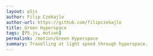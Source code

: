 ```yaml
---  
layout: p5js
author: Filip Czekajlo
author-url: https://github.com/filipczekajlo
title: Green Hyperspace
tags: [P5.js, motion]
permalink: /motion/Green Hyperspace
summary: Travelling at light speed through hyperspace.
---  
```


